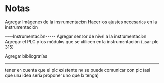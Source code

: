 # Notas

<!-- Averiguar bien el protocolo de comunicación -->

Agregar Imágenes de la instrumentación 
Hacer los ajustes necesarios en la instrumentación

----Instrumentación-----
Agregar sensor de nivel a la instrumentación
Agregar el PLC y los módulos que se utilicen en la instrumentación (usar plc 315)
<!-- Agregar las unidades de ósmosis a la instrumentación (en la pagina 745 esta toda la información de la osmosis) -->
<!-- Cambiar el tipo de valvulas de retencion
Cambia el tipo de valvulas de control (poner las seat angle valves de la pagina 1628) -->


<!-- ----Comunicación-----
Arrglar el protocolo de cominicacion -->
<!-- Modificar el abstract (no hay hmi) -->

<!-- No entiendo como es posible que se espere un tiempo cuando se realiza la 
osmosis si no se para, referencia: 
(El proceso inicial de filtración tiene una duración variable (K12) que depende del estado de
la ósmosis en general. Con la explotación continua, ha sido necesario aumentar este tiempo,
ya que varía debido al desgaste de las membranas. Los operadores establecen el valor de la
demora requerida para este proceso desde el SCADA.) -->

<!-- Preguntar por salario -->

Agregar bibliografías

------
tener en cuenta que el plc existente no se puede comunicar con plc (asi que una idea seria proponer uno que lo tenga)

<!-- Falata -->
<!-- Agregar PLC y sus modulos -->
<!-- Agregar sensor de nivel a la instrumentación -->
<!-- Analisis de costos -->
<!-- Agregar las nuevas vistas del SCADA -->
<!-- Cambiar el protocolo de comunicacion -->
<!-- Agregar una esctruturacion del contenido con una breve explicacion de sus parte en la introduccion -->
<!-- Agregar espacio a los parrafos -->